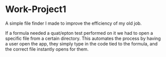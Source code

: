 # Work-Project1

A simple file finder I made to improve the efficiency of my old job.

If a formula needed a quat/epton test performed on it we had to open a specific file from a certain directory. This automates the process by having a user open the app, they simply type in the code tied to the formula, and the correct file instantly opens for them. 
